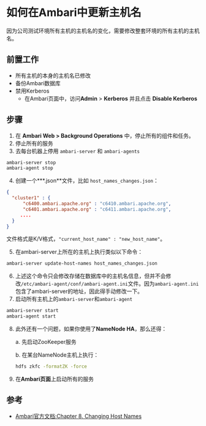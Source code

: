 # 如何在Ambari中更新主机名

因为公司测试环境所有主机的主机名的变化，需要修改整套环境的所有主机的主机名。

## 前置工作

- 所有主机的本身的主机名已修改
- 备份Ambari数据库
- 禁用Kerberos
    - 在Ambari页面中，访问**Admin** > **Kerberos** 并且点击 **Disable Kerberos**

## 步骤

1. 在 **Ambari Web > Background Operations** 中，停止所有的组件和任务。
2. 停止所有的服务
3. 去每台机器上停用 `ambari-server` 和 `ambari-agents`

````bash
ambari-server stop
ambari-agent stop
````

4.  创建一个**\*.json**文件，比如 `host_names_changes.json`：

````json
{
  "cluster1" : {
      "c6400.ambari.apache.org" : "c6410.ambari.apache.org",
      "c6401.ambari.apache.org" : "c6411.ambari.apache.org",
     ....
  }
}
````

文件格式是K/V格式，`"current_host_name" : "new_host_name"`。

5. 在ambari-server上所在的主机上执行类似以下命令：

````bash
ambari-server update-host-names host_names_changes.json
````

6. 上述这个命令只会修改存储在数据库中的主机名信息，但并不会修改`/etc/ambari-agent/conf/ambari-agent.ini`文件。因为`ambari-agent.ini`包含了ambari-server的地址，因此得手动修改一下。
7. 启动所有主机上的`ambari-server`和`ambari-agent`

````bash
ambari-server start
ambari-agent start
````

8. 此外还有一个问题，如果你使用了**NameNode HA**，那么还得：

    a. 先启动ZooKeeper服务

    b. 在某台NameNode主机上执行：

    `````bash
    hdfs zkfc -formatZK -force
    `````

9. 在**Ambari页面**上启动所有的服务

## 参考

- [Ambari官方文档:Chapter 8. Changing Host Names](https://docs.cloudera.com/HDPDocuments/Ambari-2.6.2.0/bk_ambari-administration/content/ch_changing_host_names.html)

